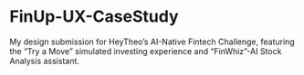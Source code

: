 # FinUp-UX-CaseStudy
My design submission for HeyTheo’s AI-Native Fintech Challenge, featuring the “Try a Move” simulated investing experience and “FinWhiz”-AI Stock Analysis assistant.
